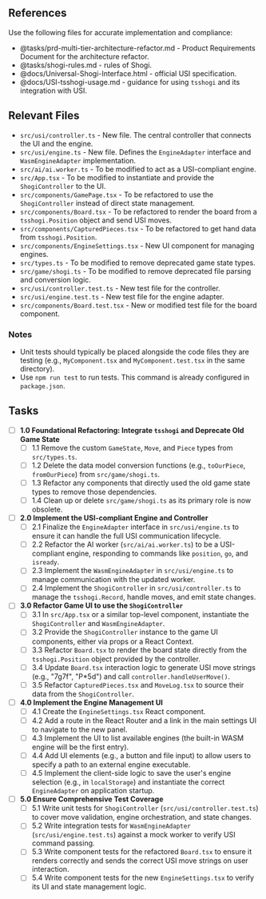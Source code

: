 
## References

Use the following files for accurate implementation and compliance:

* @tasks/prd-multi-tier-architecture-refactor.md - Product Requirements Document for  the architecture refactor. 
* @tasks/shogi-rules.md - rules of Shogi.
* @docs/Universal-Shogi-Interface.html - official USI specification.
* @docs/USI-tsshogi-usage.md - guidance for using `tsshogi` and its integration with USI.

## Relevant Files

- `src/usi/controller.ts` - New file. The central controller that connects the UI and the engine.
- `src/usi/engine.ts` - New file. Defines the `EngineAdapter` interface and `WasmEngineAdapter` implementation.
- `src/ai/ai.worker.ts` - To be modified to act as a USI-compliant engine.
- `src/App.tsx` - To be modified to instantiate and provide the `ShogiController` to the UI.
- `src/components/GamePage.tsx` - To be refactored to use the `ShogiController` instead of direct state management.
- `src/components/Board.tsx` - To be refactored to render the board from a `tsshogi.Position` object and send USI moves.
- `src/components/CapturedPieces.tsx` - To be refactored to get hand data from `tsshogi.Position`.
- `src/components/EngineSettings.tsx` - New UI component for managing engines.
- `src/types.ts` - To be modified to remove deprecated game state types.
- `src/game/shogi.ts` - To be modified to remove deprecated file parsing and conversion logic.
- `src/usi/controller.test.ts` - New test file for the controller.
- `src/usi/engine.test.ts` - New test file for the engine adapter.
- `src/components/Board.test.tsx` - New or modified test file for the board component.

### Notes

- Unit tests should typically be placed alongside the code files they are testing (e.g., `MyComponent.tsx` and `MyComponent.test.tsx` in the same directory).
- Use `npm run test` to run tests. This command is already configured in `package.json`.

## Tasks

- [ ] **1.0 Foundational Refactoring: Integrate `tsshogi` and Deprecate Old Game State**
  - [ ] 1.1 Remove the custom `GameState`, `Move`, and `Piece` types from `src/types.ts`.
  - [ ] 1.2 Delete the data model conversion functions (e.g., `toOurPiece`, `fromOurPiece`) from `src/game/shogi.ts`.
  - [ ] 1.3 Refactor any components that directly used the old game state types to remove those dependencies.
  - [ ] 1.4 Clean up or delete `src/game/shogi.ts` as its primary role is now obsolete.

- [ ] **2.0 Implement the USI-compliant Engine and Controller**
  - [ ] 2.1 Finalize the `EngineAdapter` interface in `src/usi/engine.ts` to ensure it can handle the full USI communication lifecycle.
  - [ ] 2.2 Refactor the AI worker (`src/ai/ai.worker.ts`) to be a USI-compliant engine, responding to commands like `position`, `go`, and `isready`.
  - [ ] 2.3 Implement the `WasmEngineAdapter` in `src/usi/engine.ts` to manage communication with the updated worker.
  - [ ] 2.4 Implement the `ShogiController` in `src/usi/controller.ts` to manage the `tsshogi.Record`, handle moves, and emit state changes.

- [ ] **3.0 Refactor Game UI to use the `ShogiController`**
  - [ ] 3.1 In `src/App.tsx` or a similar top-level component, instantiate the `ShogiController` and `WasmEngineAdapter`.
  - [ ] 3.2 Provide the `ShogiController` instance to the game UI components, either via props or a React Context.
  - [ ] 3.3 Refactor `Board.tsx` to render the board state directly from the `tsshogi.Position` object provided by the controller.
  - [ ] 3.4 Update `Board.tsx` interaction logic to generate USI move strings (e.g., "7g7f", "P*5d") and call `controller.handleUserMove()`.
  - [ ] 3.5 Refactor `CapturedPieces.tsx` and `MoveLog.tsx` to source their data from the `ShogiController`.

- [ ] **4.0 Implement the Engine Management UI**
  - [ ] 4.1 Create the `EngineSettings.tsx` React component.
  - [ ] 4.2 Add a route in the React Router and a link in the main settings UI to navigate to the new panel.
  - [ ] 4.3 Implement the UI to list available engines (the built-in WASM engine will be the first entry).
  - [ ] 4.4 Add UI elements (e.g., a button and file input) to allow users to specify a path to an external engine executable.
  - [ ] 4.5 Implement the client-side logic to save the user's engine selection (e.g., in `localStorage`) and instantiate the correct `EngineAdapter` on application startup.

- [ ] **5.0 Ensure Comprehensive Test Coverage**
  - [ ] 5.1 Write unit tests for `ShogiController` (`src/usi/controller.test.ts`) to cover move validation, engine orchestration, and state changes.
  - [ ] 5.2 Write integration tests for `WasmEngineAdapter` (`src/usi/engine.test.ts`) against a mock worker to verify USI command passing.
  - [ ] 5.3 Write component tests for the refactored `Board.tsx` to ensure it renders correctly and sends the correct USI move strings on user interaction.
  - [ ] 5.4 Write component tests for the new `EngineSettings.tsx` to verify its UI and state management logic.
